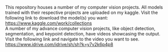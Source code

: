 This repository houses a number of my computer vision projects. All models trained with their respective projects are uploaded on my kaggle. Visit the following link to download the model(s) you want:  
https://www.kaggle.com/work/collections  
A number of my advance computer vision projects, like object detection, segmentation, and keypoint detection, have videos showcasing the output. Visit the following link and navigate to the video you want to see.  
https://www.idrive.com/idrive/sh/sh?k=y7v2k6p4p8
